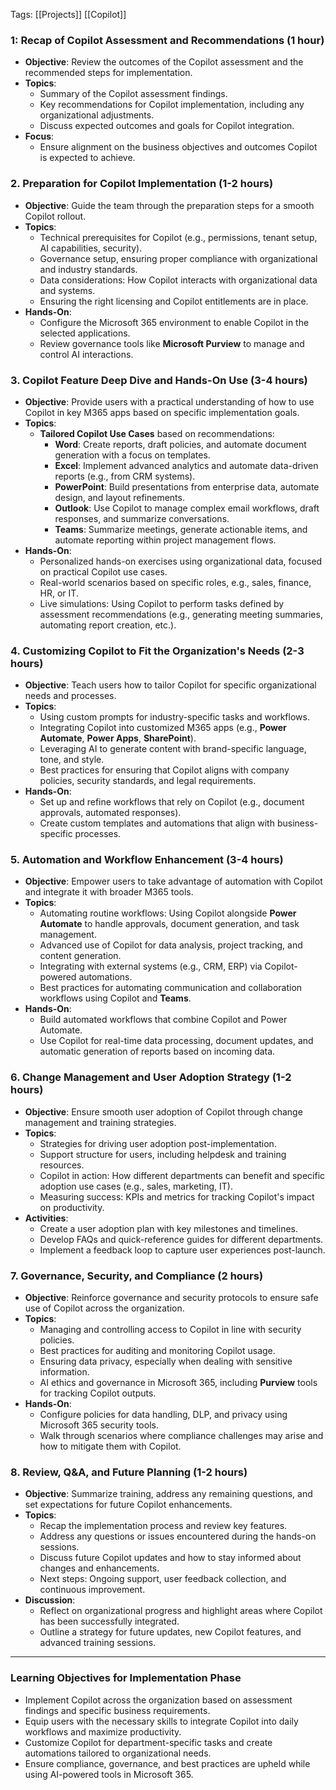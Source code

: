 Tags: [[Projects]] [[Copilot]]
### **1: Recap of Copilot Assessment and Recommendations (1 hour)**

- **Objective**: Review the outcomes of the Copilot assessment and the recommended steps for implementation.
- **Topics**:
    - Summary of the Copilot assessment findings.
    - Key recommendations for Copilot implementation, including any organizational adjustments.
    - Discuss expected outcomes and goals for Copilot integration.
- **Focus**:
    - Ensure alignment on the business objectives and outcomes Copilot is expected to achieve.

### **2. Preparation for Copilot Implementation (1-2 hours)**

- **Objective**: Guide the team through the preparation steps for a smooth Copilot rollout.
- **Topics**:
    - Technical prerequisites for Copilot (e.g., permissions, tenant setup, AI capabilities, security).
    - Governance setup, ensuring proper compliance with organizational and industry standards.
    - Data considerations: How Copilot interacts with organizational data and systems.
    - Ensuring the right licensing and Copilot entitlements are in place.
- **Hands-On**:
    - Configure the Microsoft 365 environment to enable Copilot in the selected applications.
    - Review governance tools like **Microsoft Purview** to manage and control AI interactions.

### **3. Copilot Feature Deep Dive and Hands-On Use (3-4 hours)**

- **Objective**: Provide users with a practical understanding of how to use Copilot in key M365 apps based on specific implementation goals.
- **Topics**:
    - **Tailored Copilot Use Cases** based on recommendations:
        - **Word**: Create reports, draft policies, and automate document generation with a focus on templates.
        - **Excel**: Implement advanced analytics and automate data-driven reports (e.g., from CRM systems).
        - **PowerPoint**: Build presentations from enterprise data, automate design, and layout refinements.
        - **Outlook**: Use Copilot to manage complex email workflows, draft responses, and summarize conversations.
        - **Teams**: Summarize meetings, generate actionable items, and automate reporting within project management flows.
- **Hands-On**:
    - Personalized hands-on exercises using organizational data, focused on practical Copilot use cases.
    - Real-world scenarios based on specific roles, e.g., sales, finance, HR, or IT.
    - Live simulations: Using Copilot to perform tasks defined by assessment recommendations (e.g., generating meeting summaries, automating report creation, etc.).

### **4. Customizing Copilot to Fit the Organization's Needs (2-3 hours)**

- **Objective**: Teach users how to tailor Copilot for specific organizational needs and processes.
- **Topics**:
    - Using custom prompts for industry-specific tasks and workflows.
    - Integrating Copilot into customized M365 apps (e.g., **Power Automate**, **Power Apps**, **SharePoint**).
    - Leveraging AI to generate content with brand-specific language, tone, and style.
    - Best practices for ensuring that Copilot aligns with company policies, security standards, and legal requirements.
- **Hands-On**:
    - Set up and refine workflows that rely on Copilot (e.g., document approvals, automated responses).
    - Create custom templates and automations that align with business-specific processes.

### **5. Automation and Workflow Enhancement (3-4 hours)**

- **Objective**: Empower users to take advantage of automation with Copilot and integrate it with broader M365 tools.
- **Topics**:
    - Automating routine workflows: Using Copilot alongside **Power Automate** to handle approvals, document generation, and task management.
    - Advanced use of Copilot for data analysis, project tracking, and content generation.
    - Integrating with external systems (e.g., CRM, ERP) via Copilot-powered automations.
    - Best practices for automating communication and collaboration workflows using Copilot and **Teams**.
- **Hands-On**:
    - Build automated workflows that combine Copilot and Power Automate.
    - Use Copilot for real-time data processing, document updates, and automatic generation of reports based on incoming data.

### **6. Change Management and User Adoption Strategy (1-2 hours)**

- **Objective**: Ensure smooth user adoption of Copilot through change management and training strategies.
- **Topics**:
    - Strategies for driving user adoption post-implementation.
    - Support structure for users, including helpdesk and training resources.
    - Copilot in action: How different departments can benefit and specific adoption use cases (e.g., sales, marketing, IT).
    - Measuring success: KPIs and metrics for tracking Copilot's impact on productivity.
- **Activities**:
    - Create a user adoption plan with key milestones and timelines.
    - Develop FAQs and quick-reference guides for different departments.
    - Implement a feedback loop to capture user experiences post-launch.

### **7. Governance, Security, and Compliance (2 hours)**

- **Objective**: Reinforce governance and security protocols to ensure safe use of Copilot across the organization.
- **Topics**:
    - Managing and controlling access to Copilot in line with security policies.
    - Best practices for auditing and monitoring Copilot usage.
    - Ensuring data privacy, especially when dealing with sensitive information.
    - AI ethics and governance in Microsoft 365, including **Purview** tools for tracking Copilot outputs.
- **Hands-On**:
    - Configure policies for data handling, DLP, and privacy using Microsoft 365 security tools.
    - Walk through scenarios where compliance challenges may arise and how to mitigate them with Copilot.

### **8. Review, Q&A, and Future Planning (1-2 hours)**

- **Objective**: Summarize training, address any remaining questions, and set expectations for future Copilot enhancements.
- **Topics**:
    - Recap the implementation process and review key features.
    - Address any questions or issues encountered during the hands-on sessions.
    - Discuss future Copilot updates and how to stay informed about changes and enhancements.
    - Next steps: Ongoing support, user feedback collection, and continuous improvement.
- **Discussion**:
    - Reflect on organizational progress and highlight areas where Copilot has been successfully integrated.
    - Outline a strategy for future updates, new Copilot features, and advanced training sessions.

---

### **Learning Objectives for Implementation Phase**

- Implement Copilot across the organization based on assessment findings and specific business requirements.
- Equip users with the necessary skills to integrate Copilot into daily workflows and maximize productivity.
- Customize Copilot for department-specific tasks and create automations tailored to organizational needs.
- Ensure compliance, governance, and best practices are upheld while using AI-powered tools in Microsoft 365.